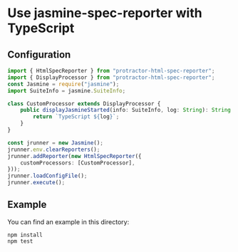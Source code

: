 Use jasmine-spec-reporter with TypeScript
=========================================

## Configuration

```typescript
import { HtmlSpecReporter } from "protractor-html-spec-reporter";
import { DisplayProcessor } from "protractor-html-spec-reporter";
const Jasmine = require("jasmine");
import SuiteInfo = jasmine.SuiteInfo;

class CustomProcessor extends DisplayProcessor {
    public displayJasmineStarted(info: SuiteInfo, log: String): String {
        return `TypeScript ${log}`;
    }
}

const jrunner = new Jasmine();
jrunner.env.clearReporters();
jrunner.addReporter(new HtmlSpecReporter({
    customProcessors: [CustomProcessor],
}));
jrunner.loadConfigFile();
jrunner.execute();
```

## Example

You can find an example in this directory:

    npm install
    npm test

